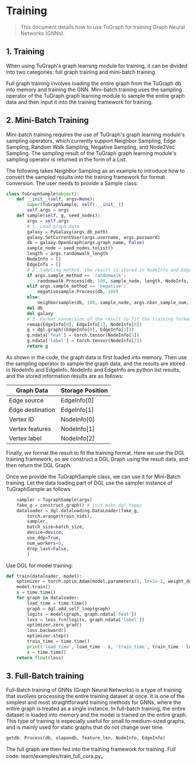 # Training
> This document details how to use TuGraph for training Graph Neural Networks (GNNs).

## 1. Training
When using TuGraph's graph learning module for training, it can be divided into two categories: full graph training and mini-batch training.

Full graph training involves loading the entire graph from the TuGraph db into memory and training the GNN. Mini-batch training uses the sampling operator of the TuGraph graph learning module to sample the entire graph data and then input it into the training framework for training.

## 2. Mini-Batch Training
Mini-batch training requires the use of TuGraph's graph learning module's sampling operators, which currently support Neighbor Sampling, Edge Sampling, Random Walk Sampling, Negative Sampling, and Node2Vec Sampling. The sampling result of the TuGraph graph learning module's sampling operator is returned in the form of a List.

The following takes Neighbor Sampling as an example to introduce how to convert the sampled results into the training framework for format conversion.
The user needs to provide a Sample class:
```python
class TuGraphSample(object):
    def __init__(self, args=None):
        super(TuGraphSample, self).__init__()
        self.args = args
    def sample(self, g, seed_nodes):
        args = self.args
        # 1. Load graph data
        galaxy = PyGalaxy(args.db_path)
        galaxy.SetCurrentUser(args.username, args.password)
        db = galaxy.OpenGraph(args.graph_name, False)
        sample_node = seed_nodes.tolist()
        length = args.randomwalk_length
        NodeInfo = []
        EdgeInfo = []
        # 2. Sampling method, the result is stored in NodeInfo and EdgeInfo
        if args.sample_method == 'randomwalk':
            randomwalk.Process(db, 100, sample_node, length, NodeInfo, EdgeInfo)
        elif args.sample_method == 'negative':
            negativesample.Process(db, 100)
        else:
            neighborsample(db, 100, sample_node, args.nbor_sample_num, NodeInfo, EdgeInfo)
        del db
        del galaxy
        # 3. Format conversion of the result to fit the training format
        remap(EdgeInfo[0], EdgeInfo[1], NodeInfo[0])
        g = dgl.graph((EdgeInfo[0], EdgeInfo[1]))
        g.ndata['feat'] = torch.tensor(NodeInfo[1])
        g.ndata['label'] = torch.tensor(NodeInfo[2])
        return g
```
As shown in the code, the graph data is first loaded into memory. Then use the sampling operator to sample the graph data, and the results are stored in NodeInfo and EdgeInfo. NodeInfo and EdgeInfo are python list results, and the stored information results are as follows:

|Graph Data | Storage Position |
| --- | --- |
|Edge source | EdgeInfo[0] |
|Edge destination | EdgeInfo[1] |
|Vertex ID | NodeInfo[0] |
|Vertex features | NodeInfo[1] |
|Vertex label | NodeInfo[2] |

Finally, we format the result to fit the training format. Here we use the DGL training framework, so we construct a DGL Graph using the result data, and then return the DGL Graph.

Once we provide the TuGraphSample class, we can use it for Mini-Batch training. Let the data loading part of DGL use the sampler instance of TuGraphSample as follows:
```python
    sampler = TugraphSample(args)
    fake_g = construct_graph() # just make dgl happy
    dataloader = dgl.dataloading.DataLoader(fake_g,
        torch.arange(train_nids),
        sampler,
        batch_size=batch_size,
        device=device,
        use_ddp=True,
        num_workers=0,
        drop_last=False,
        )
```
Use DGL for model training:
```python
def train(dataloader, model):
    optimizer = torch.optim.Adam(model.parameters(), lr=1e-2, weight_decay=5e-4)
    model.train()
    s = time.time()
    for graph in dataloader:
        load_time = time.time()
        graph = dgl.add_self_loop(graph)
        logits = model(graph, graph.ndata['feat'])
        loss = loss_fcn(logits, graph.ndata['label'])
        optimizer.zero_grad()
        loss.backward()
        optimizer.step()
        train_time = time.time()
        print('load time', load_time - s, 'train_time', train_time - load_time)
        s = time.time()
    return float(loss)
```
## 3. Full-Batch training
Full-Batch training of GNNs (Graph Neural Networks) is a type of training that involves processing the entire training dataset at once. It is one of the simplest and most straightforward training methods for GNNs, where the entire graph is treated as a single instance. In full-batch training, the entire dataset is loaded into memory and the model is trained on the entire graph. This type of training is especially useful for small to medium-sized graphs, and is mainly used for static graphs that do not change over time.
```python
getdb. Process(db, olapondb, feature_len, NodeInfo, EdgeInfo)
```
The full graph are then fed into the training framework for training.
Full code: learn/examples/train_full_cora.py。
